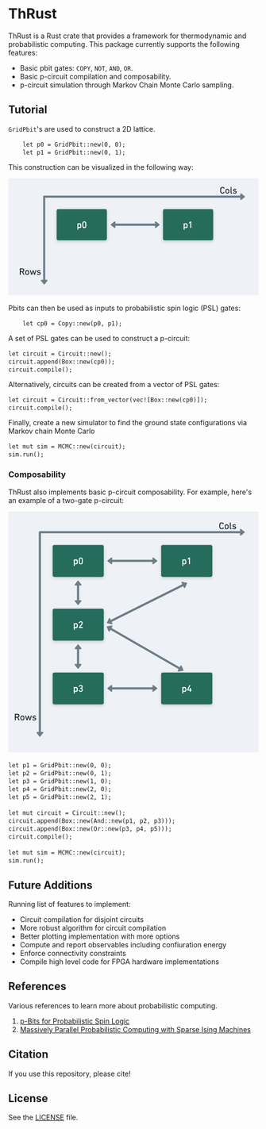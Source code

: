 # ThRust

ThRust is a Rust crate that provides a framework for thermodynamic and probabilistic computing. This package currently supports the following features:

* Basic pbit gates: `COPY`, `NOT`, `AND`, `OR`.
* Basic p-circuit compilation and composability.
* p-circuit simulation through Markov Chain Monte Carlo sampling.

## Tutorial
 
`GridPbit`'s are used to construct a 2D lattice.

		let p0 = GridPbit::new(0, 0);
		let p1 = GridPbit::new(0, 1);

This construction can be visualized in the following way:

![](./docs/images/gridpbit1.png)

Pbits can then be used as inputs to probabilistic spin logic (PSL) gates:

		let cp0 = Copy::new(p0, p1);

A set of PSL gates can be used to construct a p-circuit:

	let circuit = Circuit::new();
	circuit.append(Box::new(cp0));
	circuit.compile();

Alternatively, circuits can be created from a vector of PSL gates:

	let circuit = Circuit::from_vector(vec![Box::new(cp0)]);
	circuit.compile();

Finally, create a new simulator to find the ground state configurations via Markov chain Monte Carlo

	let mut sim = MCMC::new(circuit);
	sim.run();

### Composability
ThRust also implements basic p-circuit composability. For example, here's an example of a two-gate p-circuit:

![](./docs/images/gridpbit2.png)

	let p1 = GridPbit::new(0, 0);
	let p2 = GridPbit::new(0, 1);
	let p3 = GridPbit::new(1, 0);
	let p4 = GridPbit::new(2, 0);
	let p5 = GridPbit::new(2, 1);

	let mut circuit = Circuit::new();
	circuit.append(Box::new(And::new(p1, p2, p3)));
	circuit.append(Box::new(Or::new(p3, p4, p5)));
	circuit.compile();

	let mut sim = MCMC::new(circuit);
	sim.run();

## Future Additions

Running list of features to implement:
* Circuit compilation for disjoint circuits
* More robust algorithm for circuit compilation
* Better plotting implementation with more options
* Compute and report observables including confiuration energy
* Enforce connectivity constraints
* Compile high level code for FPGA hardware implementations

## References

Various references to learn more about probabilistic computing.
1) [p-Bits for Probabilistic Spin Logic](https://arxiv.org/pdf/1809.04028.pdf)
2) [Massively Parallel Probabilistic Computing with Sparse Ising Machines](https://arxiv.org/pdf/2110.02481.pdf)

## Citation

If you use this repository, please cite!

## License

See the [LICENSE](https://github.com/chaseklvk/thrust/blob/main/LICENSE) file.
